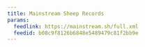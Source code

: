 ```yaml
---
title: Mainstream Sheep Records
params:
  feedlink: https://mainstream.sh/full.xml
  feedid: b08c9f8126b6848e5489479c81f2bb9e
---
```

